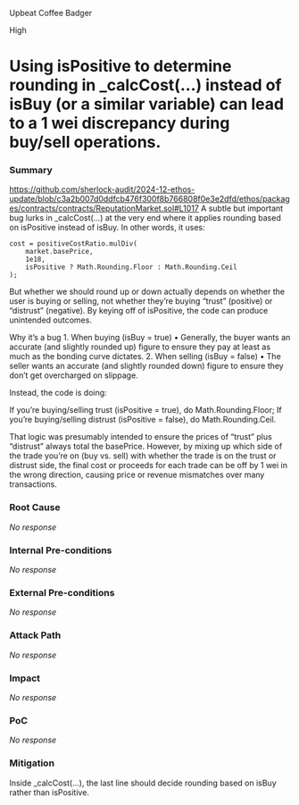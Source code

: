 Upbeat Coffee Badger

High

# Using isPositive to determine rounding in _calcCost(…) instead of isBuy (or a similar variable) can lead to a 1 wei discrepancy during buy/sell operations.

### Summary

https://github.com/sherlock-audit/2024-12-ethos-update/blob/c3a2b007d0ddfcb476f300f8b766808f0e3e2dfd/ethos/packages/contracts/contracts/ReputationMarket.sol#L1017
A subtle but important bug lurks in _calcCost(…) at the very end where it applies rounding based on isPositive instead of isBuy. In other words, it uses:
```solidity
cost = positiveCostRatio.mulDiv(
    market.basePrice,
    1e18,
    isPositive ? Math.Rounding.Floor : Math.Rounding.Ceil
);
```

But whether we should round up or down actually depends on whether the user is buying or selling, not whether they’re buying “trust” (positive) or “distrust” (negative). By keying off of isPositive, the code can produce unintended outcomes.

Why it’s a bug
	1.	When buying (isBuy = true)
	•	Generally, the buyer wants an accurate (and slightly rounded up) figure to ensure they pay at least as much as the bonding curve dictates.
	2.	When selling (isBuy = false)
	•	The seller wants an accurate (and slightly rounded down) figure to ensure they don’t get overcharged on slippage.

Instead, the code is doing:

If you’re buying/selling trust (isPositive = true), do Math.Rounding.Floor;
If you’re buying/selling distrust (isPositive = false), do Math.Rounding.Ceil.

That logic was presumably intended to ensure the prices of “trust” plus “distrust” always total the basePrice. However, by mixing up which side of the trade you’re on (buy vs. sell) with whether the trade is on the trust or distrust side, the final cost or proceeds for each trade can be off by 1 wei in the wrong direction, causing price or revenue mismatches over many transactions.

### Root Cause

_No response_

### Internal Pre-conditions

_No response_

### External Pre-conditions

_No response_

### Attack Path

_No response_

### Impact

_No response_

### PoC

_No response_

### Mitigation

Inside _calcCost(…), the last line should decide rounding based on isBuy rather than isPositive. 